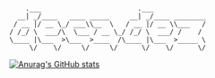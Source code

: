 ```
    .___                        .___             
  __| _/____   ____ _____     __| _/____ ________
 / __ |/ __ \_/ ___\\__  \   / __ |/ __ \\___   /
/ /_/ \  ___/\  \___ / __ \_/ /_/ \  ___/ /    / 
\____ |\___  >\___  >____  /\____ |\___  >_____ \
     \/    \/     \/     \/      \/    \/      \/
```

[![Anurag's GitHub stats](https://github-readme-stats.vercel.app/api?username=decadez&count_private=true&show_icons=true&theme=gruvbox_light)](https://github.com/decadez/github-readme-stats)

<!---
decadez/decadez is a ✨ special ✨ repository because its `README.md` (this file) appears on your GitHub profile.
You can click the Preview link to take a look at your changes.
--->
